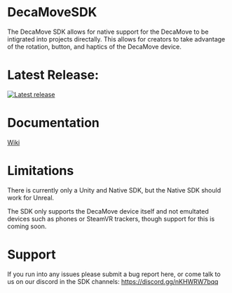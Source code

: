 # DecaMoveSDK

The DecaMove SDK allows for native support for the DecaMove to be intigrated into projects directally. This allows for creators to take advantage of the rotation, button, and haptics of the DecaMove device.

# Latest Release:
<a href="https://github.com/MegadodoGames/DecaMoveSDK/releases/tag/1.0.0">   
  <img src="https://img.shields.io/github/v/release/MegadodoGames/DecaMoveSDK" alt= "Latest release"/>
</a>

# Documentation
<a href="https://github.com/MegadodoGames/DecaMoveSDK/wiki">Wiki</a>

# Limitations
There is currently only a Unity and Native SDK, but the Native SDK should work for Unreal.

The SDK only supports the DecaMove device itself and not emultated devices such as phones or SteamVR trackers, though support for this is coming soon.

# Support
If you run into any issues please submit a bug report here, or come talk to us on our discord in the SDK channels: https://discord.gg/nKHWRW7bqq
